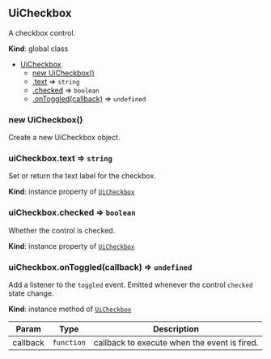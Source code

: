 <a name="UiCheckbox"></a>

## UiCheckbox
A checkbox control.

**Kind**: global class  

* [UiCheckbox](#UiCheckbox)
    * [new UiCheckbox()](#new_UiCheckbox_new)
    * [.text](#UiCheckbox+text) ⇒ <code>string</code>
    * [.checked](#UiCheckbox+checked) ⇒ <code>boolean</code>
    * [.onToggled(callback)](#UiCheckbox+onToggled) ⇒ <code>undefined</code>

<a name="new_UiCheckbox_new"></a>

### new UiCheckbox()
Create a new UiCheckbox object.

<a name="UiCheckbox+text"></a>

### uiCheckbox.text ⇒ <code>string</code>
Set or return the text label for the checkbox.

**Kind**: instance property of [<code>UiCheckbox</code>](#UiCheckbox)  
<a name="UiCheckbox+checked"></a>

### uiCheckbox.checked ⇒ <code>boolean</code>
Whether the control is checked.

**Kind**: instance property of [<code>UiCheckbox</code>](#UiCheckbox)  
<a name="UiCheckbox+onToggled"></a>

### uiCheckbox.onToggled(callback) ⇒ <code>undefined</code>
Add a listener to the `toggled` event. Emitted whenever the control
`checked` state change.

**Kind**: instance method of [<code>UiCheckbox</code>](#UiCheckbox)  

| Param | Type | Description |
| --- | --- | --- |
| callback | <code>function</code> | callback to execute when the event is fired. |

